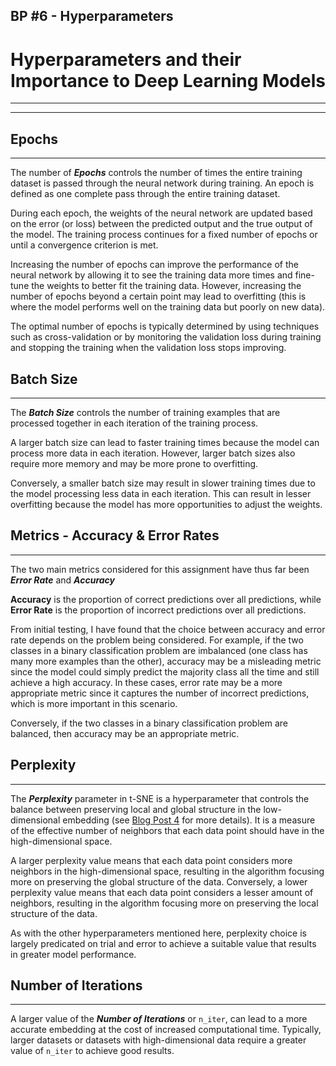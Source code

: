 ## BP #6 - Hyperparameters

# Hyperparameters and their Importance to Deep Learning Models
---
---
## Epochs
---
The number of ***Epochs*** controls the number of times the entire training dataset is passed through the neural network during training. An epoch is defined as one complete pass through the entire training dataset.

During each epoch, the weights of the neural network are updated based on the error (or loss) between the predicted output and the true output of the model. The training process continues for a fixed number of epochs or until a convergence criterion is met.

Increasing the number of epochs can improve the performance of the neural network by allowing it to see the training data more times and fine-tune the weights to better fit the training data. However, increasing the number of epochs beyond a certain point may lead to overfitting (this is where the model performs well on the training data but poorly on new data).

The optimal number of epochs is typically determined by using techniques such as cross-validation or by monitoring the validation loss during training and stopping the training when the validation loss stops improving.

## Batch Size
---
The ***Batch Size*** controls the number of training examples that are processed together in each iteration of the training process.

A larger batch size can lead to faster training times because the model can process more data in each iteration. However, larger batch sizes also require more memory and may be more prone to overfitting.

Conversely, a smaller batch size may result in slower training times due to the model processing less data in each iteration. This can result in lesser overfitting because the model has more opportunities to adjust the weights.

## Metrics - Accuracy & Error Rates
---
The two main metrics considered for this assignment have thus far been ***Error Rate*** and ***Accuracy***

**Accuracy** is the proportion of correct predictions over all predictions, while **Error Rate** is the proportion of incorrect predictions over all predictions.

From initial testing, I have found that the choice between accuracy and error rate depends on the problem being considered. For example, if the two classes in a binary classification problem are imbalanced (one class has many more examples than the other), accuracy may be a misleading metric since the model could simply predict the majority class all the time and still achieve a high accuracy. In these cases, error rate may be a more appropriate metric since it captures the number of incorrect predictions, which is more important in this scenario.

Conversely, if the two classes in a binary classification problem are balanced, then accuracy may be an appropriate metric.

## Perplexity
---
The ***Perplexity*** parameter in t-SNE is a hyperparameter that controls the balance between preserving local and global structure in the low-dimensional embedding (see [Blog Post 4](https://michaelplackowski.github.io/2023/05/10/fourth_post.html) for more details). It is a measure of the effective number of neighbors that each data point should have in the high-dimensional space.

A larger perplexity value means that each data point considers more neighbors in the high-dimensional space, resulting in the algorithm focusing more on preserving the global structure of the data. Conversely, a lower perplexity value means that each data point considers a lesser amount of neighbors, resulting in the algorithm focusing more on preserving the local structure of the data.

As with the other hyperparameters mentioned here, perplexity choice is largely predicated on trial and error to achieve a suitable value that results in greater model performance.

## Number of Iterations
---
A larger value of the ***Number of Iterations*** or ```n_iter```, can lead to a more accurate embedding at the cost of increased computational time. Typically, larger datasets or datasets with high-dimensional data require a greater value of ```n_iter``` to achieve good results.